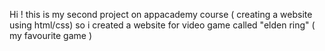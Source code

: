 Hi ! this is my second project on appacademy course ( creating a website using html/css) so i created a website for video game called "elden ring" ( my favourite game ) 
